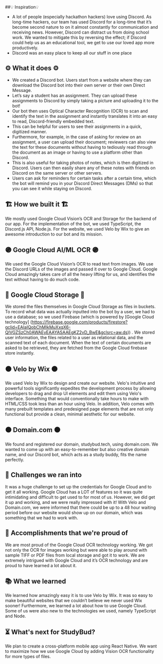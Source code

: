 ##💡 Inspiration💡
- A lot of people (especially hackathon hackers) love using Discord. As long-time hackers, our team has used Discord for a long-time that it’s become second nature to on it almost constantly for communication and receiving news. However, Discord can distract us from doing school work. We wanted to mitigate this by reversing the effect; if Discord could help us as an educational tool, we get to use our loved app more productively. 
- Discord was an easy place to keep all our stuff in one place

## ⚙️ What it does ⚙️
- We created a Discord bot. Users start from a website where they can download the Discord bot into their own server or their own Direct Message. 
- Let’s say a student has an assignment. They can upload these assignments to Discord by simply taking a picture and uploading it to the bot!
- Our bot then uses Optical Character Recognition (OCR) to scan and identify the text in the assignment and instantly translates it into an easy to read, Discord-friendly embedded text.
- This can be helpful for users to see their assignments in a quick, digitized manner. 
- Furthermore, for example, in the case of asking for review on an assignment, a user can upload their document; reviewers can also view the text for these documents without having to tediously read through the document as an image or having to use a platform other than Discord.
- This is also useful for taking photos of notes, which is then digitized in Discord. Users can then easily share any of these notes with friends on Discord on the same server or other servers.
- Users can ask for reminders for certain tasks after a certain time, which the bot will remind you in your Discord Direct Messages (DMs) so that you can see it while staying on Discord.

## 🏗️ How we built it 🏗️
We mostly used Google Cloud Vision’s OCR and Storage for the backend of our app. For the implementation of the bot, we used TypeScript, the Discord.js API, Node.js. For the website, we used Velo by Wix to give an awesome introduction to our bot and its mission.

## 🟣 Google Cloud AI/ML OCR 🟣
We used the Google Cloud Vision’s OCR to read text from images. We use the Discord URLs of the images and passed it over to Google Cloud. Google Cloud amazingly takes care of all the heavy lifting for us, and identifies the text without having to do much code. 

## 🔴 Google Cloud Storage 🔴
We stored the files themselves in Google Cloud Storage as files in buckets. To record what data was actually inputted into the bot by a user, we had to use a database; so we used Firebase (which is powered by [Google Cloud technology] (https://firebase.google.com/products/firestore?gclid=EAIaIQobChMIkMuXxqX6-QIVGZSzCh0AWAEyEAAYASAAEgKZ2vD_BwE&gclsrc=aw.ds)) . We stored user information, the files related to a user as relational data, and the scanned text of each document. When the text of certain documents are asked to be retrieved, they are fetched from the Google Cloud firebase store instantly. 

## ⚫ Velo by Wix ⚫
We used Velo by Wix to design and create our website. Velo's intuitive and powerful tools significantly expedites the development process by allowing developers to drag and drop UI elements and edit them using Velo's interface. Something that would conventionally take hours to make with HTML/CSS took less than an hour using Velo. In addition, Velo comes with many prebuilt templates and predesigned page elements that are not only functional but provide a clean, minimal aesthetic for our website. 

## ⚫ Domain.com ⚫
We found and registered our domain, studybud.tech, using domain.com. We wanted to come up with an easy-to-remember but also creative domain name, and our Discord bot, which acts as a study buddy, fits the name perfectly. 

## 🚩 Challenges we ran into
It was a huge challenge to set up the credentials for Google Cloud and to get it all working. Google Cloud has a LOT of features so it was quite intimidating and difficult to get used to for most of us. However, we did get it up and working, and we were really impressed with it! With Velo and Domain.com, we were informed that there could be up to a 48 hour waiting period before our website would show up on our domain, which was something that we had to work with. 

## 🥇 Accomplishments that we're proud of
We are most proud of the Google Cloud OCR technology working. We got not only the OCR for images working but were able to play around with sample TIFF or PDF files from local storage and got it to work. We are extremely intrigued with Google Cloud and it’s OCR technology and are proud to have learned a lot about it.

## 📚 What we learned
We learned how amazingly easy it is to use Velo by Wix. It was so easy to make beautiful websites that we couldn’t believe we never used Wix sooner! Furthermore, we learned a lot about how to use Google Cloud. Some of us were also new to the technologies we used, namely TypeScript and Node. 

## ⏳ What's next for StudyBud?
We plan to create a cross-platform mobile app using React Native. We want to maximize how we use Google Cloud by adding Vision OCR functionality for more types of files. 
